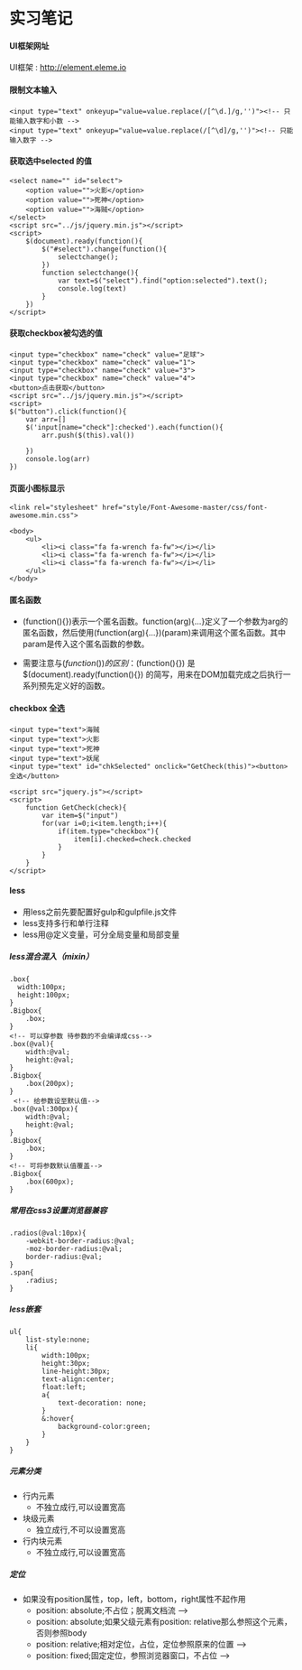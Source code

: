 # 实习笔记
#### UI框架网址
UI框架 : http://element.eleme.io
#### 限制文本输入
   
    <input type="text" onkeyup="value=value.replace(/[^\d.]/g,'')"><!-- 只能输入数字和小数 -->
    <input type="text" onkeyup="value=value.replace(/[^\d]/g,'')"><!-- 只能输入数字 -->

#### 获取选中selected 的值

    <select name="" id="select">
        <option value="">火影</option>
        <option value="">死神</option>
        <option value="">海贼</option>
    </select>
    <script src="../js/jquery.min.js"></script>
    <script>
        $(document).ready(function(){
            $("#select").change(function(){
                selectchange();
            })
            function selectchange(){
                var text=$("select").find("option:selected").text();
                console.log(text)
            }
        })
    </script>

#### 获取checkbox被勾选的值 

    <input type="checkbox" name="check" value="足球">
    <input type="checkbox" name="check" value="1">
    <input type="checkbox" name="check" value="3">
    <input type="checkbox" name="check" value="4">
    <button>点击获取</button>
    <script src="../js/jquery.min.js"></script>
    <script>
    $("button").click(function(){
        var arr=[] 
        $('input[name="check"]:checked').each(function(){
            arr.push($(this).val())
             
        })
        console.log(arr)
    })

#### 页面小图标显示

    <link rel="stylesheet" href="style/Font-Awesome-master/css/font-awesome.min.css">

    <body>
        <ul>
            <li><i class="fa fa-wrench fa-fw"></i></li>
            <li><i class="fa fa-wrench fa-fw"></i></li>
            <li><i class="fa fa-wrench fa-fw"></i></li>
        </ul>
    </body>

#### 匿名函数

+ (function(){})表示一个匿名函数。function(arg){...}定义了一个参数为arg的匿名函数，然后使用(function(arg){...})(param)来调用这个匿名函数。其中param是传入这个匿名函数的参数。

+ 需要注意与$(function(){})的区别：$(function(){}) 是 $(document).ready(function(){}) 的简写，用来在DOM加载完成之后执行一系列预先定义好的函数。

#### checkbox 全选

    <input type="text">海贼
    <input type="text">火影
    <input type="text">死神
    <input type="text">妖尾
    <input type="text" id="chkSelected" onclick="GetCheck(this)"><button>全选</button>
    
    <script src="jquery.js"></script>
    <script>
        function GetCheck(check){
            var item=$("input")
            for(var i=0;i<item.length;i++){
                if(item.type="checkbox"){
                    item[i].checked=check.checked
                }
            }
        }
    </script>

#### less

+ 用less之前先要配置好gulp和gulpfile.js文件
+ less支持多行和单行注释
+ less用@定义变量，可分全局变量和局部变量

##### less混合混入（mixin）

    .box{
      width:100px;
      height:100px;          
    }
    .Bigbox{
        .box;
    }
    <!-- 可以穿参数 待参数的不会编译成css-->
    .box(@val){
        width:@val;
        height:@val;
    }
    .Bigbox{
        .box(200px);
    }
     <!-- 给参数设至默认值-->
    .box(@val:300px){
        width:@val;
        height:@val;
    }
    .Bigbox{
        .box;
    }
    <!-- 可将参数默认值覆盖-->
    .Bigbox{
        .box(600px);
    }

##### 常用在css3设置浏览器兼容
    
    .radios(@val:10px){
        -webkit-border-radius:@val;
        -moz-border-radius:@val;
        border-radius:@val;
    }
    .span{
        .radius;
    }

##### less嵌套

    ul{
        list-style:none;
        li{
            width:100px;
            height:30px;
            line-height:30px;
            text-align:center;
            float:left;
            a{
                text-decoration: none;
            }
            &:hover{
                background-color:green;
            }
        }
    }

##### 元素分类

+ 行内元素
    - 不独立成行,可以设置宽高
+ 块级元素
    - 独立成行,不可以设置宽高
+ 行内块元素
    - 不独立成行,可以设置宽高

##### 定位

+ 如果没有position属性，top，left，bottom，right属性不起作用
    - position: absolute;不占位；脱离文档流 -->
    - position: absolute;如果父级元素有position: relative那么参照这个元素，否则参照body
    - position: relative;相对定位，占位，定位参照原来的位置 -->
    - position: fixed;固定定位，参照浏览器窗口，不占位 -->

